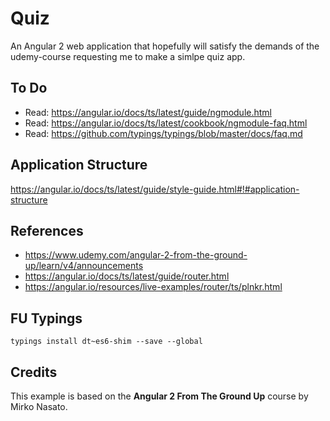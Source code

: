 # Quiz
An Angular 2 web application that hopefully will satisfy the demands of the udemy-course requesting me to make a simlpe quiz app.

## To Do
- Read: https://angular.io/docs/ts/latest/guide/ngmodule.html
- Read: https://angular.io/docs/ts/latest/cookbook/ngmodule-faq.html
- Read: https://github.com/typings/typings/blob/master/docs/faq.md

## Application Structure
https://angular.io/docs/ts/latest/guide/style-guide.html#!#application-structure

## References
- https://www.udemy.com/angular-2-from-the-ground-up/learn/v4/announcements
- https://angular.io/docs/ts/latest/guide/router.html
- https://angular.io/resources/live-examples/router/ts/plnkr.html

## FU Typings
`typings install dt~es6-shim --save --global`

## Credits
This example is based on the **Angular 2 From The Ground Up** course by Mirko Nasato.
